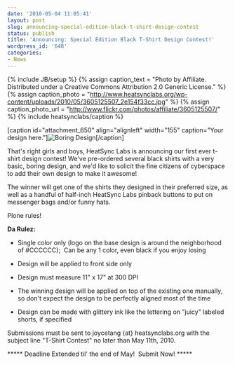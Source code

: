 ```yaml
---
date: '2010-05-04 11:05:41'
layout: post
slug: announcing-special-edition-black-t-shirt-design-contest
status: publish
title: 'Announcing: Special Edition Black T-Shirt Design Contest!'
wordpress_id: '648'
categories:
- News
---
```


{% include JB/setup %}
{% assign caption_text = "Photo by Affiliate. Distributed under a Creative Commons Attribution 2.0 Generic License." %}
{% assign caption_photo = "http://www.heatsynclabs.org/wp-content/uploads/2010/05/3605125507_2e154f33cc.jpg" %}
{% assign caption_photo_url = "http://www.flickr.com/photos/affiliate/3605125507/" %}
{% include heatsynclabs/caption %}

[caption id="attachment_650" align="alignleft" width="155" caption="Your design here."]![Boring Design](http://www.heatsynclabs.org/wp-content/uploads/2010/05/ShirtDesign.jpg)[/caption]

That's right girls and boys, HeatSync Labs is announcing our first ever t-shirt design contest!  We've pre-ordered several black shirts with a very basic, boring design, and we'd like to solicit the fine citizens of cyberspace to add their own design to make it awesome!

The winner will get one of the shirts they designed in their preferred size, as well as a handful of half-inch HeatSync Labs pinback buttons to put on messenger bags and/or funny hats.


Plone rules!


**Da Rulez:**



	
  * Single color only (logo on the base design is around the neighborhood of #CCCCCC);  Can be any 1 color, even black if you enjoy losing

	
  * Design will be applied to front side only

	
  * Design must measure 11" x 17" at 300 DPI

	
  * The winning design will be applied on top of the existing one manually, so don't expect the design to be perfectly aligned most of the time

	
  * Design can be made with glittery ink like the lettering on "juicy" labeled shorts, if specified


Submissions must be sent to joycetang {at} heatsynclabs.org with the subject line "T-Shirt Contest" no later than May 11th, 2010.

***** Deadline Extended til' the end of May!  Submit Now! *****
